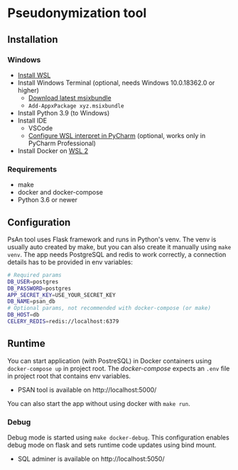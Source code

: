 Pseudonymization tool
=====================

Installation
-------------

### Windows

- [Install WSL](https://docs.microsoft.com/en-us/windows/wsl/install-win10)
- Install Windows Terminal (optional, needs Windows 10.0.18362.0 or higher)
    - [Download latest msixbundle](https://github.com/microsoft/terminal/releases)
    - `Add-AppxPackage xyz.msixbundle`
- Install Python 3.9 (to Windows)
- Install IDE
    - VSCode
    - [Configure WSL interpret in PyCharm](https://www.jetbrains.com/help/pycharm/using-wsl-as-a-remote-interpreter.html) (optional, works only in PyCharm Professional)
- Install Docker on [WSL 2](https://docs.docker.com/docker-for-windows/wsl/)

### Requirements
 
- make
- docker and docker-compose
- Python 3.6 or newer

Configuration
-------------

PsAn tool uses Flask framework and runs in Python's venv. The venv is usually auto created by make, but you can also create it manually using `make venv`. The app needs PostgreSQL and redis to work correctly, a connection details has to be provided in env variables:

```bash
# Required params
DB_USER=postgres
DB_PASSWORD=postgres
APP_SECRET_KEY=USE_YOUR_SECRET_KEY
DB_NAME=psan_db
# Optional params, not recommended with docker-compose (or make)
DB_HOST=db
CELERY_REDIS=redis://localhost:6379

```

Runtime
-------

You can start application (with PostreSQL) in Docker containers using `docker-compose up` in project root. The _docker-compose_ expects an `.env` file in project root that contains env variables.

- PSAN tool is available on http://localhost:5000/


You can also start the app without using docker with `make run`.

### Debug

Debug mode is started using `make docker-debug`. This configuration enables debug mode on flask and sets runtime code updates using bind mount.

- SQL adminer is available on http://localhost:5050/
